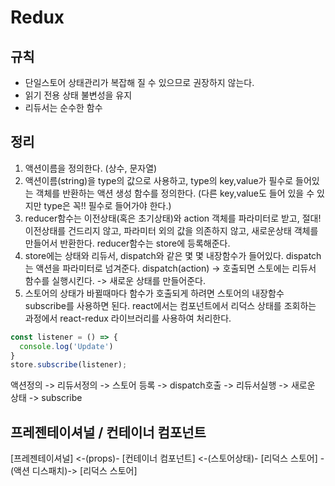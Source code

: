 # Redux

## 규칙
- 단일스토어
  상태관리가 복잡해 질 수 있으므로 권장하지 않는다.
- 읽기 전용 상태
  불변성을 유지
- 리듀서는 순수한 함수

## 정리
1. 액션이름을 정의한다. (상수, 문자열)
2. 액션이름(string)을 type의 값으로 사용하고,
type의 key,value가 필수로 들어있는 객체를 반환하는
액션 생성 함수를 정의한다.
(다른 key,value도 들어 있을 수 있지만 type은 꼭!! 필수로 들어가야 한다.)
3. reducer함수는 이전상태(혹은 초기상태)와 action 객체를 파라미터로 받고,
절대! 이전상태를 건드리지 않고, 파라미터 외의 값을 의존하지 않고,
새로운상태 객체를 만들어서 반환한다.
reducer함수는 store에 등록해준다.
4. store에는 상태와 리듀서, dispatch와 같은 몇 몇 내장함수가 들어있다.
dispatch는 액션을 파라미터로 넘겨준다. 
dispatch(action) -> 호출되면 스토에는 리듀서 함수를 실행시킨다. -> 새로운 상태를 만들어준다.
5. 스토어의 상태가 바뀔때마다 함수가 호출되게 하려면 스토어의 내장함수 subscribe를 사용하면 된다.
react에서는 컴포넌트에서 리덕스 상태를 조회하는 과정에서 react-redux 라이브러리를 사용하여 처리한다.
```js
const listener = () => {
  console.log('Update')
}
store.subscribe(listener);
```

액션정의 -> 리듀서정의 -> 스토어 등록 -> dispatch호출 -> 리듀서실행 -> 새로운 상태 -> subscribe

## 프레젠테이셔널 / 컨테이너 컴포넌트

[프레젠테이셔널] <-(props)- [컨테이너 컴포넌트] <-(스토어상태)- [리덕스 스토어]
                                        -(액션 디스패치)-> [리덕스 스토어]